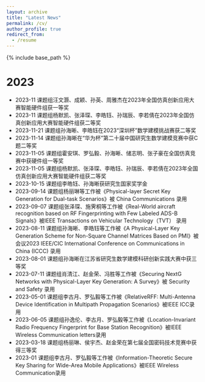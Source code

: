 ```yaml
---
layout: archive
title: "Latest News"
permalink: /cv/
author_profile: true
redirect_from:
  - /resume
---
```


{% include base_path %}

2023
======
* 2023-11    课题组汪文灏、成颖、孙英、周雅杰在2023年全国仿真创新应用大赛智能硬件组获一等奖
* 2023-11    课题组杨默凯、张泽琛、李皓钰、孙瑞辰、李若倩在2023年全国仿真创新应用大赛智能硬件组获二等奖
* 2023-11-21 课题组孙海晰、李皓钰在2023“深圳杯”数学建模挑战赛获二等奖
* 2023-11-14 课题组孙海晰在“华为杯”第二十届中国研究生数学建模竞赛中获C题二等奖
* 2023-11-05 课题组霍安琪、罗弘毅、孙海晰、储志明、张子豪在全国仿真竞赛中获硬件组一等奖
* 2023-11-05 课题组杨默凯、张泽琛、李皓钰、孙瑞辰、李若倩在2023年全国仿真创新应用大赛智能硬件组获二等奖
* 2023-10-15 课题组李皓钰、孙海晰获研究生国家奖学金
* 2023-09-14 课题组杨丽琳等工作被《Physical-layer Secret Key Generation for Dual-task Scenarios》被 China Communications 录用
* 2023-09-07 课题组张泽琛、施霁桐等工作被《Real-World aircraft recognition based on RF Fingerprinting with Few Labeled ADS-B Signals》被IEEE Transactions on Vehicular Technology（TVT） 录用
* 2023-08-11 课题组孙海晰、李皓钰等工作被《A Physical-Layer Key Generation Scheme for Non-Square Channel Matrices Based on PMI》被会议2023 IEEE/CIC International Conference on Communications in China (ICCC) 录用
* 2023-08-01 课题组孙海晰在江苏省研究生数学建模科研创新实践大赛中获三等奖
* 2023-07-11 课题组肖清江、赵金荣、冯胜等工作被《Securing NextG Networks with Physical-Layer Key Generation: A Survey》被 Security and Safety 录用
* 2023-05-01 课题组李古月、罗弘毅等工作被《RelativeRFF: Multi-Antenna Device Identification in Multipath Propagation Scenarios》被IEEE ICC录用
* 2023-06-05 课题组孙逸伦、李古月、罗弘毅等工作被《Location-Invariant Radio Frequency Fingerprint for Base Station Recognition》被IEEE Wireless Communication letters录用
* 2023-03-18 课题组杨丽琳、侯宇杰、赵金荣在第七届全国密码技术竞赛中获得三等奖
* 2023-01    课题组李古月、罗弘毅等工作被《Information-Theoretic Secure Key Sharing for Wide-Area Mobile Applications》被IEEE Wireless Communication录用
